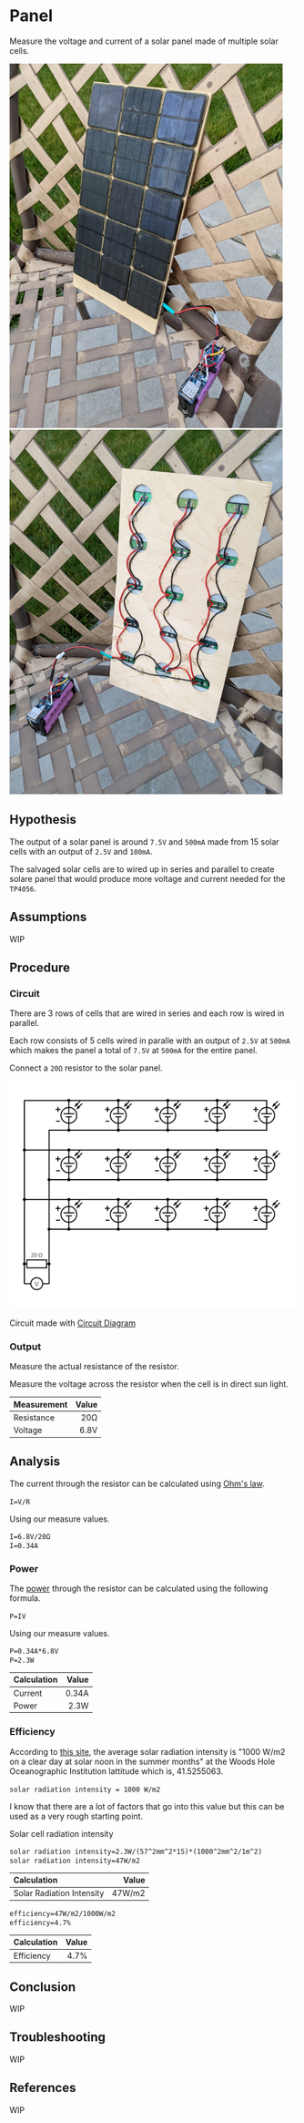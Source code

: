 # Panel

Measure the voltage and current of a solar panel made of multiple solar cells.

<img src="../v2/images/front.jpg" width="480">

<img src="../v2/images/back.jpg" width="480">

## Hypothesis

The output of a solar panel is around `7.5V` and `500mA` made from 15 solar cells with an output of `2.5V` and `100mA`.

The salvaged solar cells are to wired up in series and parallel to create solare panel that would
produce more voltage and current needed for the `TP4056`. 

## Assumptions

WIP

## Procedure

### Circuit

There are 3 rows of cells that are wired in series and each row is wired in parallel.

Each row consists of 5 cells wired in paralle with an output of `2.5V` at `500mA` which makes the panel a total of `7.5V` at `500mA` for the entire panel.

Connect a `20Ω` resistor to the solar panel.

![](./images/circuit.png)

Circuit made with [Circuit Diagram](https://www.circuit-diagram.org/)

### Output

Measure the actual resistance of the resistor.

Measure the voltage across the resistor when the cell is in direct sun light.

| Measurement | Value |
| :---------- | ----: |
| Resistance  | 20Ω   |
| Voltage     | 6.8V  |

## Analysis

The current through the resistor can be calculated using [Ohm's law](https://en.wikipedia.org/wiki/Ohm%27s_law).

`I=V/R`

Using our measure values.

```
I=6.8V/20Ω
I=0.34A
```

### Power

The [power](https://en.wikipedia.org/wiki/Power_%28physics%29) through the resistor can be calculated using the following formula.

`P=IV`

Using our measure values.

```
P=0.34A*6.8V
P=2.3W
```

| Calculation | Value  |
| :---------- | ----:  |
| Current     | 0.34A |
| Power       | 2.3W  |

### Efficiency

According to [this site](https://www.whoi.edu/science/AOPE/mvco/description/SolRad.html), the average solar radiation intensity is
"1000 W/m2 on a clear day at solar noon in the summer months" at the Woods Hole Oceanographic Institution lattitude which is, 41.5255063.

`solar radiation intensity = 1000 W/m2`

I know that there are a lot of factors that go into this value but this can be used as a very rough starting point.

Solar cell radiation intensity

```
solar radiation intensity=2.3W/(57^2mm^2*15)*(1000^2mm^2/1m^2)
solar radiation intensity=47W/m2
```

| Calculation               | Value  |
| :------------------------ | -----: |
| Solar Radiation Intensity | 47W/m2 |

```
efficiency=47W/m2/1000W/m2
efficiency=4.7%
```

| Calculation | Value |
| :---------- | ----: |
| Efficiency  | 4.7%  |

## Conclusion

WIP

## Troubleshooting

WIP

## References

WIP
